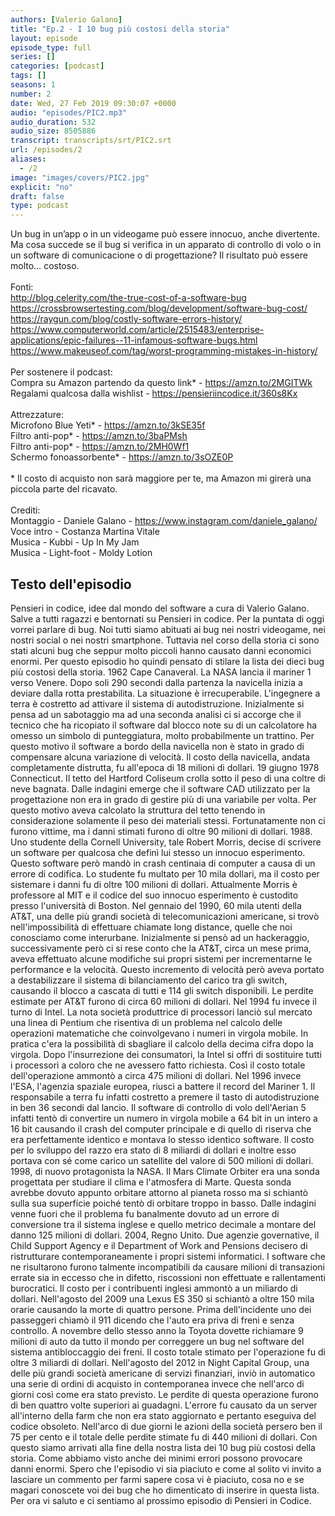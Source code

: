 ```yaml
---
authors: [Valerio Galano]
title: "Ep.2 - I 10 bug più costosi della storia"
layout: episode
episode_type: full
series: []
categories: [podcast]
tags: []
seasons: 1
number: 2
date: Wed, 27 Feb 2019 09:30:07 +0000
audio: "episodes/PIC2.mp3"
audio_duration: 532
audio_size: 8505886
transcript: transcripts/srt/PIC2.srt
url: /episodes/2
aliases: 
  - /2
image: "images/covers/PIC2.jpg"
explicit: "no"
draft: false
type: podcast
---
```

Un bug in un’app o in un videogame può essere innocuo, anche divertente. Ma cosa succede se il bug si verifica in un apparato di controllo di volo o in un software di comunicacione o di progettazione? Il risultato può essere molto… costoso.<br /><br />Fonti:<br /><a href="http://blog.celerity.com/the-true-cost-of-a-software-bug" rel="noopener">http://blog.celerity.com/the-true-cost-of-a-software-bug</a> <br /><a href="https://crossbrowsertesting.com/blog/development/software-bug-cost/" rel="noopener">https://crossbrowsertesting.com/blog/development/software-bug-cost/</a> <br /><a href="https://raygun.com/blog/costly-software-errors-history/" rel="noopener">https://raygun.com/blog/costly-software-errors-history/</a> <br /><a href="https://www.computerworld.com/article/2515483/enterprise-applications/epic-failures--11-infamous-software-bugs.html" rel="noopener">https://www.computerworld.com/article/2515483/enterprise-applications/epic-failures--11-infamous-software-bugs.html</a> <br /><a href="https://www.makeuseof.com/tag/worst-programming-mistakes-in-history/" rel="noopener">https://www.makeuseof.com/tag/worst-programming-mistakes-in-history/</a> <br /><br />Per sostenere il podcast:<br />Compra su Amazon partendo da questo link* - <a href="https://amzn.to/2MGITWk" rel="noopener">https://amzn.to/2MGITWk</a>  <br />Regalami qualcosa dalla wishlist - <a href="https://pensieriincodice.it/360s8Kx" rel="noopener">https://pensieriincodice.it/360s8Kx</a><br /><br />Attrezzature:<br />Microfono Blue Yeti* - <a href="https://amzn.to/3kSE35f" rel="noopener">https://amzn.to/3kSE35f</a>  <br />Filtro anti-pop* - <a href="https://amzn.to/3baPMsh" rel="noopener">https://amzn.to/3baPMsh</a>  <br />Filtro anti-pop* - <a href="https://amzn.to/2MH0Wf1" rel="noopener">https://amzn.to/2MH0Wf1</a>  <br />Schermo fonoassorbente* - <a href="https://amzn.to/3sOZE0P" rel="noopener">https://amzn.to/3sOZE0P</a>  <br /><br />* Il costo di acquisto non sarà maggiore per te, ma Amazon mi girerà una piccola parte del ricavato. <br /><br />Crediti:<br />Montaggio - Daniele Galano - <a href="https://www.instagram.com/daniele_galano/" rel="noopener">https://www.instagram.com/daniele_galano/</a> <br />Voce intro - Costanza Martina Vitale<br />Musica - Kubbi - Up In My Jam<br />Musica - Light-foot  - Moldy Lotion

<!-- more -->

## Testo dell'episodio

Pensieri in codice, idee dal mondo del software a cura di Valerio Galano.
Salve a tutti ragazzi e bentornati su Pensieri in codice. Per la puntata di oggi vorrei parlare di
bug. Noi tutti siamo abituati ai bug nei nostri videogame, nei nostri social o nei
nostri smartphone. Tuttavia nel corso della storia ci sono stati alcuni bug che seppur
molto piccoli hanno causato danni economici enormi. Per questo episodio ho quindi pensato
di stilare la lista dei dieci bug più costosi della storia. 1962 Cape Canaveral. La NASA lancia
il mariner 1 verso Venere. Dopo soli 290 secondi dalla partenza la navicella inizia a deviare dalla
rotta prestabilita. La situazione è irrecuperabile. L'ingegnere a terra è costretto ad attivare il
sistema di autodistruzione. Inizialmente si pensa ad un sabotaggio ma ad una seconda analisi ci si
accorge che il tecnico che ha ricopiato il software dal blocco note su di un calcolatore ha omesso un
simbolo di punteggiatura, molto probabilmente un trattino. Per questo motivo il software a
bordo della navicella non è stato in grado di compensare alcuna variazione di velocità. Il costo
della navicella, andata completamente distrutta, fu all'epoca di 18 milioni di dollari.
19 giugno 1978 Connecticut. Il tetto del Hartford Coliseum crolla sotto il peso di una coltre di
neve bagnata. Dalle indagini emerge che il software CAD utilizzato per la progettazione non era in
grado di gestire più di una variabile per volta. Per questo motivo aveva calcolato la struttura
del tetto tenendo in considerazione solamente il peso dei materiali stessi. Fortunatamente
non ci furono vittime, ma i danni stimati furono di oltre 90 milioni di dollari.
1988. Uno studente della Cornell University, tale Robert Morris, decise di scrivere un software
per qualcosa che definì lui stesso un innocuo esperimento. Questo software però mandò in
crash centinaia di computer a causa di un errore di codifica. Lo studente fu multato per 10 mila
dollari, ma il costo per sistemare i danni fu di oltre 100 milioni di dollari. Attualmente Morris
è professore al MIT e il codice del suo innocuo esperimento è custodito presso l'università di
Boston. Nel gennaio del 1990, 60 mila utenti della AT&T, una delle più grandi società di
telecomunicazioni americane, si trovò nell'impossibilità di effettuare chiamate long
distance, quelle che noi conosciamo come interurbane. Inizialmente si pensò ad un hackeraggio,
successivamente però ci si rese conto che la AT&T, circa un mese prima, aveva effettuato
alcune modifiche sui propri sistemi per incrementarne le performance e la velocità.
Questo incremento di velocità però aveva portato a destabilizzare il sistema di bilanciamento del
carico tra gli switch, causando il blocco a cascata di tutti e 114 gli switch disponibili.
Le perdite estimate per AT&T furono di circa 60 milioni di dollari.
Nel 1994 fu invece il turno di Intel. La nota società produttrice di processori
lanciò sul mercato una linea di Pentium che risentiva di un problema nel calcolo delle
operazioni matematiche che coinvolgevano i numeri in virgola mobile. In pratica c'era
la possibilità di sbagliare il calcolo della decima cifra dopo la virgola. Dopo l'insurrezione
dei consumatori, la Intel si offrì di sostituire tutti i processori a coloro che ne avessero fatto
richiesta. Così il costo totale dell'operazione ammontò a circa 475 milioni di dollari.
Nel 1996 invece l'ESA, l'agenzia spaziale europea, riuscì a battere il record del
Mariner 1. Il responsabile a terra fu infatti costretto a premere il tasto di autodistruzione
in ben 36 secondi dal lancio. Il software di controllo di volo dell'Aerian 5 infatti
tentò di convertire un numero in virgola mobile a 64 bit in un intero a 16 bit causando il crash
del computer principale e di quello di riserva che era perfettamente identico e montava lo stesso
identico software. Il costo per lo sviluppo del razzo era stato di 8 miliardi di dollari e inoltre
esso portava con sé come carico un satellite del valore di 500 milioni di dollari.
1998, di nuovo protagonista la NASA. Il Mars Climate Orbiter era una sonda progettata per
studiare il clima e l'atmosfera di Marte. Questa sonda avrebbe dovuto appunto orbitare attorno al
pianeta rosso ma si schiantò sulla sua superficie poiché tentò di orbitare troppo in basso. Dalle
indagini venne fuori che il problema fu banalmente dovuto ad un errore di conversione tra il sistema
inglese e quello metrico decimale a montare del danno 125 milioni di dollari.
2004, Regno Unito. Due agenzie governative, il Child Support Agency e il Department of Work and
Pensions decisero di ristrutturare contemporaneamente i propri sistemi informatici. I software che ne
risultarono furono talmente incompatibili da causare milioni di transazioni errate sia in
eccesso che in difetto, riscossioni non effettuate e rallentamenti burocratici. Il
costo per i contribuenti inglesi ammontò a un miliardo di dollari. Nell'agosto del 2009 una
Lexus ES 350 si schiantò a oltre 150 mila orarie causando la morte di quattro persone. Prima
dell'incidente uno dei passeggeri chiamò il 911 dicendo che l'auto era priva di freni e senza
controllo. A novembre dello stesso anno la Toyota dovette richiamare 9 milioni di auto da tutto il
mondo per correggere un bug nel software del sistema antibloccaggio dei freni. Il costo totale
stimato per l'operazione fu di oltre 3 miliardi di dollari. Nell'agosto del 2012 in Night Capital
Group, una delle più grandi società americane di servizi finanziari, inviò in automatico una
serie di ordini di acquisto in contemporanea invece che nell'arco di giorni così come era
stato previsto. Le perdite di questa operazione furono di ben quattro volte superiori ai guadagni.
L'errore fu causato da un server all'interno della farm che non era stato aggiornato e
pertanto eseguiva del codice obsoleto. Nell'arco di due giorni le azioni della
società persero ben il 75 per cento e il totale delle perdite stimate fu di 440 milioni di dollari.
Con questo siamo arrivati alla fine della nostra lista dei 10 bug più costosi della
storia. Come abbiamo visto anche dei minimi errori possono provocare danni enormi. Spero
che l'episodio vi sia piaciuto e come al solito vi invito a lasciare un commento per farmi sapere
cosa vi è piaciuto, cosa no e se magari conoscete voi dei bug che ho dimenticato di inserire in
questa lista. Per ora vi saluto e ci sentiamo al prossimo episodio di Pensieri in Codice.

